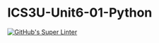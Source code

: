 # ICS3U-Unit6-01-Python


[![GitHub's Super Linter](https://github.com/huihangisaac-ho/ICS3U-Unit6-01-Python/workflows/GitHub's%20Super%20Linter/badge.svg)](https://github.com/huihangisaac-ho/ICS3U-Unit6-01-Python/actions)
